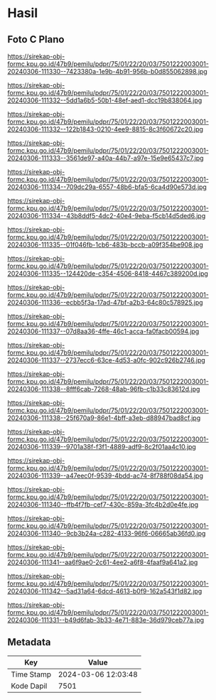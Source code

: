 # Hasil

## Foto C Plano

https://sirekap-obj-formc.kpu.go.id/47b9/pemilu/pdpr/75/01/22/20/03/7501222003001-20240306-111330--7423380a-1e9b-4b91-956b-b0d855062898.jpg

https://sirekap-obj-formc.kpu.go.id/47b9/pemilu/pdpr/75/01/22/20/03/7501222003001-20240306-111332--5dd1a6b5-50b1-48ef-aed1-dcc19b838064.jpg

https://sirekap-obj-formc.kpu.go.id/47b9/pemilu/pdpr/75/01/22/20/03/7501222003001-20240306-111332--122b1843-0210-4ee9-8815-8c3f60672c20.jpg

https://sirekap-obj-formc.kpu.go.id/47b9/pemilu/pdpr/75/01/22/20/03/7501222003001-20240306-111333--3561de97-a40a-44b7-a97e-15e9e65437c7.jpg

https://sirekap-obj-formc.kpu.go.id/47b9/pemilu/pdpr/75/01/22/20/03/7501222003001-20240306-111334--709dc29a-6557-48b6-bfa5-6ca4d90e573d.jpg

https://sirekap-obj-formc.kpu.go.id/47b9/pemilu/pdpr/75/01/22/20/03/7501222003001-20240306-111334--43b8ddf5-4dc2-40e4-9eba-f5cb14d5ded6.jpg

https://sirekap-obj-formc.kpu.go.id/47b9/pemilu/pdpr/75/01/22/20/03/7501222003001-20240306-111335--01f046fb-1cb6-483b-bccb-a09f354be908.jpg

https://sirekap-obj-formc.kpu.go.id/47b9/pemilu/pdpr/75/01/22/20/03/7501222003001-20240306-111335--124420de-c354-4506-8418-4467c389200d.jpg

https://sirekap-obj-formc.kpu.go.id/47b9/pemilu/pdpr/75/01/22/20/03/7501222003001-20240306-111336--ecbb5f3a-17ad-47bf-a2b3-64c80c578925.jpg

https://sirekap-obj-formc.kpu.go.id/47b9/pemilu/pdpr/75/01/22/20/03/7501222003001-20240306-111337--07d8aa36-4ffe-46c1-acca-fa0facb00594.jpg

https://sirekap-obj-formc.kpu.go.id/47b9/pemilu/pdpr/75/01/22/20/03/7501222003001-20240306-111337--2737ecc6-63ce-4d53-a0fc-902c926b2746.jpg

https://sirekap-obj-formc.kpu.go.id/47b9/pemilu/pdpr/75/01/22/20/03/7501222003001-20240306-111338--8fff6cab-7268-48ab-96fb-c1b33c83612d.jpg

https://sirekap-obj-formc.kpu.go.id/47b9/pemilu/pdpr/75/01/22/20/03/7501222003001-20240306-111338--25f670a9-86e1-4bff-a3eb-d88947bad8cf.jpg

https://sirekap-obj-formc.kpu.go.id/47b9/pemilu/pdpr/75/01/22/20/03/7501222003001-20240306-111339--9701a38f-f3f1-4889-adf9-8c2f01aa4c10.jpg

https://sirekap-obj-formc.kpu.go.id/47b9/pemilu/pdpr/75/01/22/20/03/7501222003001-20240306-111339--a47eec0f-9539-4bdd-ac74-8f788f08da54.jpg

https://sirekap-obj-formc.kpu.go.id/47b9/pemilu/pdpr/75/01/22/20/03/7501222003001-20240306-111340--ffb4f7fb-cef7-430c-859a-3fc4b2d0e4fe.jpg

https://sirekap-obj-formc.kpu.go.id/47b9/pemilu/pdpr/75/01/22/20/03/7501222003001-20240306-111340--9cb3b24a-c282-4133-96f6-06665ab36fd0.jpg

https://sirekap-obj-formc.kpu.go.id/47b9/pemilu/pdpr/75/01/22/20/03/7501222003001-20240306-111341--aa6f9ae0-2c61-4ee2-a6f8-4faaf9a641a2.jpg

https://sirekap-obj-formc.kpu.go.id/47b9/pemilu/pdpr/75/01/22/20/03/7501222003001-20240306-111342--5ad31a64-6dcd-4613-b0f9-162a543f1d82.jpg

https://sirekap-obj-formc.kpu.go.id/47b9/pemilu/pdpr/75/01/22/20/03/7501222003001-20240306-111331--b49d6fab-3b33-4e71-883e-36d979ceb77a.jpg


## Metadata

| Key        | Value               |
| ---------- | ------------------- |
| Time Stamp | 2024-03-06 12:03:48 |
| Kode Dapil | 7501                |



